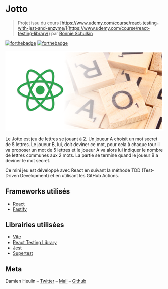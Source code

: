# Jotto
> Projet issu du cours [https://www.udemy.com/course/react-testing-with-jest-and-enzyme/](https://www.udemy.com/course/react-testing-library/) par [Bonnie Schulkin](https://github.com/bonnie)

[![forthebadge](https://forthebadge.com/images/badges/built-with-love.svg)](https://forthebadge.com) [![forthebadge](https://forthebadge.com/images/badges/made-with-javascript.svg)](https://forthebadge.com)

![Jotto logo](./docs/jotto_logo.png)

Le Jotto est jeu de lettres se jouant à 2. Un joueur A choisit un mot secret de 5 lettres. Le joueur B, lui, doit deviner ce mot, pour cela à chaque tour il va proposer un mot de 5 lettres et le joueur A va alors lui indiquer le nombre de lettres communes aux 2 mots. La partie se termine quand le joueur B a deviner le mot secret.

Ce mini jeu est développé avec React en suivant la méthode TDD (Test-Driven Development) et en utilisant les GitHub Actions.

## Frameworks utilisés

- [React](https://fr.reactjs.org/)
- [Fastify](https://www.fastify.io/)

## Librairies utilisées

- [Vite](https://vitejs.dev/)
- [React Testing Library](https://testing-library.com/)
- [Jest](https://jestjs.io/)
- [Supertest](https://github.com/visionmedia/supertest)

## Meta
Damien Heulin – [Twitter](https://twitter.com/damien_hl) – [Mail](mailto:damienheulin87@gmail.com) – [Github](https://github.com/damien-hl)